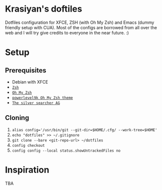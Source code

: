 # Krasiyan's doftiles

Dotfiles configuration for XFCE, ZSH (with Oh My Zsh) and Emacs (dummy friendly setup with CUA).
Most of the configs are borrowed from all over the web and I will try give credits to everyone in the near future. :)

# Setup

## Prerequisites

- Debian with XFCE
- [`Zsh`](http://www.zsh.org/)
- [`Oh My Zsh`](https://github.com/robbyrussell/oh-my-zsh)
- [`powerlevel9k Oh My Zsh theme`](https://github.com/bhilburn/powerlevel9k)
- [`The silver searcher AG`](https://github.com/ggreer/the_silver_searcher)

## Cloning

1. `alias config='/usr/bin/git --git-dir=$HOME/.cfg/ --work-tree=$HOME'`
2. `echo "dotfiles" >> ~/.gitignore`
3. `git clone --bare <git-repo-url> ~/dotfiles`
4. `config checkout`
5. `config config --local status.showUntrackedFiles no`

# Inspiration

TBA
